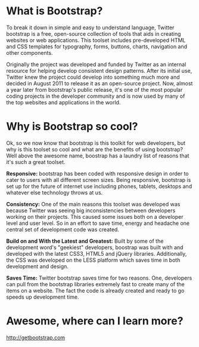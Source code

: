 # What is Bootstrap?

To break it down in simple and easy to understand language, Twitter bootstrap is a free, open-source collection of tools that aids in creating websites or web applications. This toolset includes pre-developed HTML and CSS templates for typography, forms, buttons, charts, navigation and other components.

Originally the project was developed and funded by Twitter as an internal resource for helping develop consistent design patterns. After its initial use, Twitter knew the project could develop into something much more and decided in August 2011 to release it as an open-source project. Now, almost a year later from bootstrap's public release, it's one of the most popular coding projects in the developer community and is now used by many of the top websites and applications in the world.

# Why is Bootstrap so cool?

Ok, so we now know that bootstrap is this toolkit for web developers, but why is this toolset so cool and what are the benefits of using bootstrap? Well above the awesome name, boostrap has a laundry list of reasons that it's such a great toolset.

**Responsive:** bootstrap has been coded with responsive design in order to cater to users with all different screen sizes. Being responsive, bootstrap is set up for the future of internet use including phones, tablets, desktops and whatever else technology throws at us.

**Consistency:** One of the main reasons this toolset was developed was because Twitter was seeing big inconsistencies between developers working on their projects. This caused some issues both on a developer level and user level. So in an effort to save time, energy and headache one central set of development code was created.

**Build on and With the Latest and Greatest:** Built by some of the development word's "geekiest" developers, boostrap was built with and developed with the latest CSS3, HTML5 and jQuery libraries. Additionally, the CSS was developed on the LESS platform which saves time in both development and design.

**Saves Time:** Twitter bootstrap saves time for two reasons. One, developers can pull from the bootstrap libraries extremely fast to create many of the items on a website. The fact the code is already created and ready to go speeds up development time.

# Awesome, where can I learn more?

http://getbootstrap.com